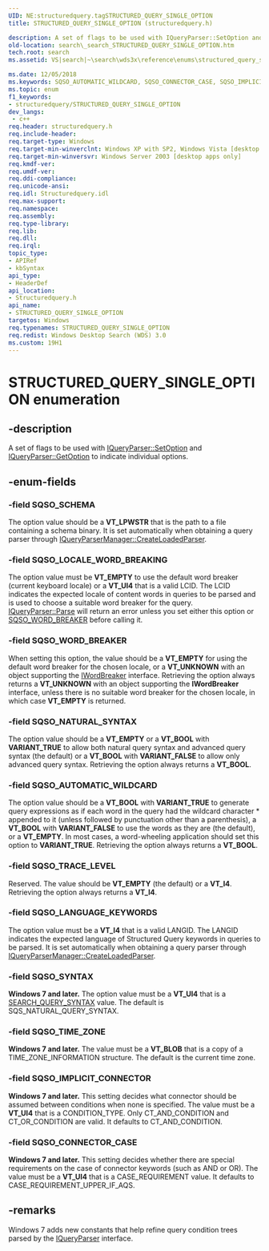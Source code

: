 ```yaml
---
UID: NE:structuredquery.tagSTRUCTURED_QUERY_SINGLE_OPTION
title: STRUCTURED_QUERY_SINGLE_OPTION (structuredquery.h)

description: A set of flags to be used with IQueryParser::SetOption and IQueryParser::GetOption to indicate individual options.
old-location: search\_search_STRUCTURED_QUERY_SINGLE_OPTION.htm
tech.root: search
ms.assetid: VS|search|~\search\wds3x\reference\enums\structured_query_single_option.htm

ms.date: 12/05/2018
ms.keywords: SQSO_AUTOMATIC_WILDCARD, SQSO_CONNECTOR_CASE, SQSO_IMPLICIT_CONNECTOR, SQSO_LANGUAGE_KEYWORDS, SQSO_LOCALE_WORD_BREAKING, SQSO_NATURAL_SYNTAX, SQSO_SCHEMA, SQSO_SYNTAX, SQSO_TIME_ZONE, SQSO_TRACE_LEVEL, SQSO_WORD_BREAKER, STRUCTURED_QUERY_SINGLE_OPTION, STRUCTURED_QUERY_SINGLE_OPTION enumeration [search], _search_STRUCTURED_QUERY_SINGLE_OPTION, search._search_STRUCTURED_QUERY_SINGLE_OPTION, structuredquery/SQSO_AUTOMATIC_WILDCARD, structuredquery/SQSO_CONNECTOR_CASE, structuredquery/SQSO_IMPLICIT_CONNECTOR, structuredquery/SQSO_LANGUAGE_KEYWORDS, structuredquery/SQSO_LOCALE_WORD_BREAKING, structuredquery/SQSO_NATURAL_SYNTAX, structuredquery/SQSO_SCHEMA, structuredquery/SQSO_SYNTAX, structuredquery/SQSO_TIME_ZONE, structuredquery/SQSO_TRACE_LEVEL, structuredquery/SQSO_WORD_BREAKER, structuredquery/STRUCTURED_QUERY_SINGLE_OPTION
ms.topic: enum
f1_keywords:
- structuredquery/STRUCTURED_QUERY_SINGLE_OPTION
dev_langs:
 - c++
req.header: structuredquery.h
req.include-header: 
req.target-type: Windows
req.target-min-winverclnt: Windows XP with SP2, Windows Vista [desktop apps only]
req.target-min-winversvr: Windows Server 2003 [desktop apps only]
req.kmdf-ver: 
req.umdf-ver: 
req.ddi-compliance: 
req.unicode-ansi: 
req.idl: Structuredquery.idl
req.max-support: 
req.namespace: 
req.assembly: 
req.type-library: 
req.lib: 
req.dll: 
req.irql: 
topic_type:
- APIRef
- kbSyntax
api_type:
- HeaderDef
api_location:
- Structuredquery.h
api_name:
- STRUCTURED_QUERY_SINGLE_OPTION
targetos: Windows
req.typenames: STRUCTURED_QUERY_SINGLE_OPTION
req.redist: Windows Desktop Search (WDS) 3.0
ms.custom: 19H1
---
```


# STRUCTURED_QUERY_SINGLE_OPTION enumeration


## -description


A set of flags to be used with <a href="https://docs.microsoft.com/windows/desktop/api/structuredquery/nf-structuredquery-iqueryparser-setoption">IQueryParser::SetOption</a> and <a href="https://docs.microsoft.com/windows/desktop/api/structuredquery/nf-structuredquery-iqueryparser-getoption">IQueryParser::GetOption</a> to indicate individual options.


## -enum-fields




### -field SQSO_SCHEMA

The option value should be a <b>VT_LPWSTR</b> that is the path to a file containing a schema binary. It is set automatically when obtaining a query parser through <a href="https://docs.microsoft.com/windows/desktop/api/structuredquery/nf-structuredquery-iqueryparsermanager-createloadedparser">IQueryParserManager::CreateLoadedParser</a>.


### -field SQSO_LOCALE_WORD_BREAKING

The option value must be <b>VT_EMPTY</b> to use the default word breaker (current keyboard locale) or a <b>VT_UI4</b> that is a valid LCID. The LCID indicates the expected locale of content words in queries to be parsed and is used to choose a suitable word breaker for the query. <a href="https://docs.microsoft.com/windows/desktop/api/structuredquery/nf-structuredquery-iqueryparser-parse">IQueryParser::Parse</a> will return an error unless you set either this option or <a href="https://docs.microsoft.com/windows/desktop/api/structuredquery/ne-structuredquery-structured_query_single_option">SQSO_WORD_BREAKER</a>  before calling it.


### -field SQSO_WORD_BREAKER

When setting this option, the value should be a <b>VT_EMPTY</b> for using the default word breaker for the chosen locale, or a <b>VT_UNKNOWN</b> with an object supporting the <a href="https://docs.microsoft.com/windows/desktop/api/indexsrv/nn-indexsrv-iwordbreaker">IWordBreaker</a> interface. Retrieving the option always returns a <b>VT_UNKNOWN</b> with an object supporting the <b>IWordBreaker</b> interface, unless there is no suitable word breaker for the chosen locale, in which case <b>VT_EMPTY</b> is returned.


### -field SQSO_NATURAL_SYNTAX

The option value should be a <b>VT_EMPTY</b> or a <b>VT_BOOL</b> with <b>VARIANT_TRUE</b> to allow both natural query syntax and advanced query syntax (the default) or a <b>VT_BOOL</b> with <b>VARIANT_FALSE</b> to allow only advanced query syntax. Retrieving the option always returns a <b>VT_BOOL</b>.


### -field SQSO_AUTOMATIC_WILDCARD

The option value should be a <b>VT_BOOL</b> with <b>VARIANT_TRUE</b> to generate query expressions as if each word in the query had the wildcard character * appended to it (unless followed by punctuation other than a parenthesis), a <b>VT_BOOL</b> with <b>VARIANT_FALSE</b> to use the words as they are (the default), or a <b>VT_EMPTY</b>. In most cases, a word-wheeling application should set this option to <b>VARIANT_TRUE</b>. Retrieving the option always returns a <b>VT_BOOL</b>.


### -field SQSO_TRACE_LEVEL

Reserved. The value should be <b>VT_EMPTY</b> (the default) or a <b>VT_I4</b>. Retrieving the option always returns a <b>VT_I4</b>.


### -field SQSO_LANGUAGE_KEYWORDS

The option value must be a <b>VT_I4</b> that is a valid LANGID. The LANGID indicates the expected language of Structured Query keywords in queries to be parsed. It is set automatically when obtaining a query parser through <a href="https://docs.microsoft.com/windows/desktop/api/structuredquery/nf-structuredquery-iqueryparsermanager-createloadedparser">IQueryParserManager::CreateLoadedParser</a>.


### -field SQSO_SYNTAX

<b>Windows 7 and later.</b> The option value must be a <b>VT_UI4</b> that is a <a href="https://docs.microsoft.com/windows/desktop/api/searchapi/ne-searchapi-search_query_syntax">SEARCH_QUERY_SYNTAX</a> value. The default is SQS_NATURAL_QUERY_SYNTAX.


### -field SQSO_TIME_ZONE

<b>Windows 7 and later.</b> The value must be a <b>VT_BLOB</b> that is a copy of a TIME_ZONE_INFORMATION structure. The default is the current time zone.


### -field SQSO_IMPLICIT_CONNECTOR

<b>Windows 7 and later.</b> This setting decides what connector should be assumed between conditions when none is specified. The value must be a <b>VT_UI4</b> that is a CONDITION_TYPE. Only CT_AND_CONDITION and CT_OR_CONDITION are valid. It defaults to CT_AND_CONDITION.


### -field SQSO_CONNECTOR_CASE

<b>Windows 7 and later.</b> This setting decides whether there are special requirements on the case of connector keywords (such as AND or OR). The value must be a <b>VT_UI4</b> that is a CASE_REQUIREMENT value. It defaults to CASE_REQUIREMENT_UPPER_IF_AQS. 


## -remarks



Windows 7 adds new constants that help refine query condition trees parsed by the <a href="https://docs.microsoft.com/windows/desktop/api/structuredquery/nn-structuredquery-iqueryparser">IQueryParser</a> interface.



